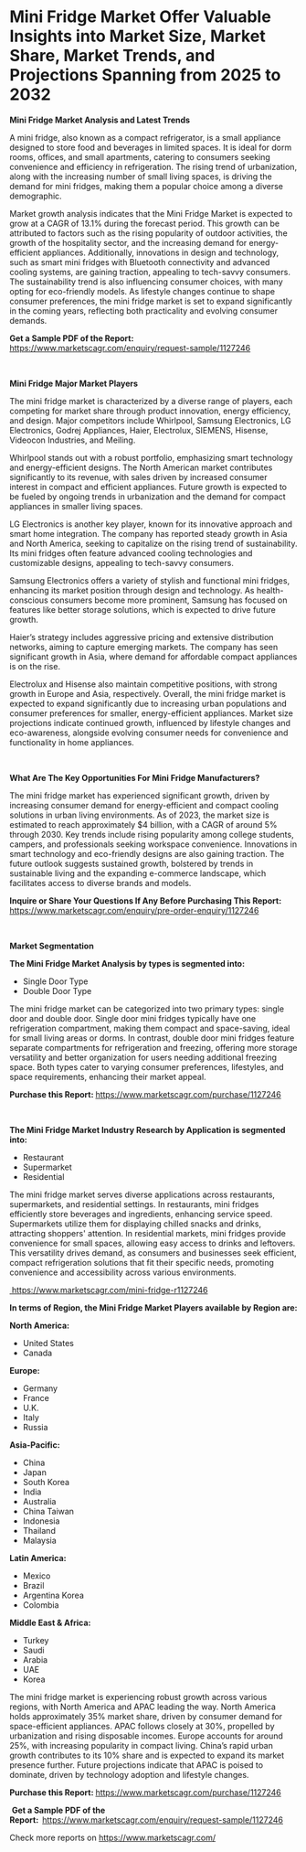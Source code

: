 <p><h1>Mini Fridge Market Offer Valuable Insights into Market Size, Market Share, Market Trends, and Projections Spanning from 2025 to 2032</h1></p><p><strong>Mini Fridge Market Analysis and Latest Trends</strong></p>
<p><p>A mini fridge, also known as a compact refrigerator, is a small appliance designed to store food and beverages in limited spaces. It is ideal for dorm rooms, offices, and small apartments, catering to consumers seeking convenience and efficiency in refrigeration. The rising trend of urbanization, along with the increasing number of small living spaces, is driving the demand for mini fridges, making them a popular choice among a diverse demographic.</p><p>Market growth analysis indicates that the Mini Fridge Market is expected to grow at a CAGR of 13.1% during the forecast period. This growth can be attributed to factors such as the rising popularity of outdoor activities, the growth of the hospitality sector, and the increasing demand for energy-efficient appliances. Additionally, innovations in design and technology, such as smart mini fridges with Bluetooth connectivity and advanced cooling systems, are gaining traction, appealing to tech-savvy consumers. The sustainability trend is also influencing consumer choices, with many opting for eco-friendly models. As lifestyle changes continue to shape consumer preferences, the mini fridge market is set to expand significantly in the coming years, reflecting both practicality and evolving consumer demands.</p></p>
<p><strong>Get a Sample PDF of the Report:&nbsp;</strong> <a href="https://www.marketscagr.com/enquiry/request-sample/1127246?utm_campaign=1835&utm_medium=2&utm_source=Github&utm_content=ia&utm_term=11022025&utm_id=mini-fridge">https://www.marketscagr.com/enquiry/request-sample/1127246</a></p>
<p>&nbsp;</p>
<p><strong>Mini Fridge Major Market Players</strong></p>
<p><p>The mini fridge market is characterized by a diverse range of players, each competing for market share through product innovation, energy efficiency, and design. Major competitors include Whirlpool, Samsung Electronics, LG Electronics, Godrej Appliances, Haier, Electrolux, SIEMENS, Hisense, Videocon Industries, and Meiling.</p><p>Whirlpool stands out with a robust portfolio, emphasizing smart technology and energy-efficient designs. The North American market contributes significantly to its revenue, with sales driven by increased consumer interest in compact and efficient appliances. Future growth is expected to be fueled by ongoing trends in urbanization and the demand for compact appliances in smaller living spaces.</p><p>LG Electronics is another key player, known for its innovative approach and smart home integration. The company has reported steady growth in Asia and North America, seeking to capitalize on the rising trend of sustainability. Its mini fridges often feature advanced cooling technologies and customizable designs, appealing to tech-savvy consumers.</p><p>Samsung Electronics offers a variety of stylish and functional mini fridges, enhancing its market position through design and technology. As health-conscious consumers become more prominent, Samsung has focused on features like better storage solutions, which is expected to drive future growth.</p><p>Haier’s strategy includes aggressive pricing and extensive distribution networks, aiming to capture emerging markets. The company has seen significant growth in Asia, where demand for affordable compact appliances is on the rise.</p><p>Electrolux and Hisense also maintain competitive positions, with strong growth in Europe and Asia, respectively. Overall, the mini fridge market is expected to expand significantly due to increasing urban populations and consumer preferences for smaller, energy-efficient appliances. Market size projections indicate continued growth, influenced by lifestyle changes and eco-awareness, alongside evolving consumer needs for convenience and functionality in home appliances.</p></p>
<p>&nbsp;</p>
<p><strong>What Are The Key Opportunities For Mini Fridge Manufacturers?</strong></p>
<p><p>The mini fridge market has experienced significant growth, driven by increasing consumer demand for energy-efficient and compact cooling solutions in urban living environments. As of 2023, the market size is estimated to reach approximately $4 billion, with a CAGR of around 5% through 2030. Key trends include rising popularity among college students, campers, and professionals seeking workspace convenience. Innovations in smart technology and eco-friendly designs are also gaining traction. The future outlook suggests sustained growth, bolstered by trends in sustainable living and the expanding e-commerce landscape, which facilitates access to diverse brands and models.</p></p>
<p><strong>Inquire or Share Your Questions If Any Before Purchasing This Report:</strong> <a href="https://www.marketscagr.com/enquiry/pre-order-enquiry/1127246?utm_campaign=1835&utm_medium=2&utm_source=Github&utm_content=ia&utm_term=11022025&utm_id=mini-fridge">https://www.marketscagr.com/enquiry/pre-order-enquiry/1127246</a></p>
<p>&nbsp;</p>
<p><strong>Market Segmentation</strong></p>
<p><strong>The Mini Fridge Market Analysis by types is segmented into:</strong></p>
<p><ul><li>Single Door Type</li><li>Double Door Type</li></ul></p>
<p><p>The mini fridge market can be categorized into two primary types: single door and double door. Single door mini fridges typically have one refrigeration compartment, making them compact and space-saving, ideal for small living areas or dorms. In contrast, double door mini fridges feature separate compartments for refrigeration and freezing, offering more storage versatility and better organization for users needing additional freezing space. Both types cater to varying consumer preferences, lifestyles, and space requirements, enhancing their market appeal.</p></p>
<p><strong>Purchase this Report:&nbsp;</strong><a href="https://www.marketscagr.com/purchase/1127246?utm_campaign=1835&utm_medium=2&utm_source=Github&utm_content=ia&utm_term=11022025&utm_id=mini-fridge">https://www.marketscagr.com/purchase/1127246</a></p>
<p>&nbsp;</p>
<p><strong>The Mini Fridge Market Industry Research by Application is segmented into:</strong></p>
<p><ul><li>Restaurant</li><li>Supermarket</li><li>Residential</li></ul></p>
<p><p>The mini fridge market serves diverse applications across restaurants, supermarkets, and residential settings. In restaurants, mini fridges efficiently store beverages and ingredients, enhancing service speed. Supermarkets utilize them for displaying chilled snacks and drinks, attracting shoppers' attention. In residential markets, mini fridges provide convenience for small spaces, allowing easy access to drinks and leftovers. This versatility drives demand, as consumers and businesses seek efficient, compact refrigeration solutions that fit their specific needs, promoting convenience and accessibility across various environments.</p></p>
<p><a href="https://www.marketscagr.com/mini-fridge-r1127246?utm_campaign=1835&utm_medium=2&utm_source=Github&utm_content=ia&utm_term=11022025&utm_id=mini-fridge">&nbsp;https://www.marketscagr.com/mini-fridge-r1127246</a></p>
<p><strong>In terms of Region, the Mini Fridge Market Players available by Region are:</strong></p>
<p>
    <p> <strong> North America: </strong>
        <ul>
            <li>United States</li>
            <li>Canada</li>
        </ul>
        </p> 
    <p> <strong> Europe: </strong>
        <ul>
            <li>Germany</li>
            <li>France</li>
            <li>U.K.</li>
            <li>Italy</li>
            <li>Russia</li>
        </ul>
        </p> 
    <p> <strong> Asia-Pacific: </strong>
        <ul>
            <li>China</li>
            <li>Japan</li>
            <li>South Korea</li>
            <li>India</li>
            <li>Australia</li>
            <li>China Taiwan</li>
            <li>Indonesia</li>
            <li>Thailand</li>
            <li>Malaysia</li>
        </ul>
        </p> 
    <p> <strong> Latin America: </strong>
        <ul>
            <li>Mexico</li>
            <li>Brazil</li>
            <li>Argentina Korea</li>
            <li>Colombia</li>
        </ul>
        </p> 
    <p> <strong> Middle East & Africa: </strong>
        <ul>
            <li>Turkey</li>
            <li>Saudi</li>
            <li>Arabia</li>
            <li>UAE</li>
            <li>Korea</li>
        </ul>
    </p>
    </p>
<p><p>The mini fridge market is experiencing robust growth across various regions, with North America and APAC leading the way. North America holds approximately 35% market share, driven by consumer demand for space-efficient appliances. APAC follows closely at 30%, propelled by urbanization and rising disposable incomes. Europe accounts for around 25%, with increasing popularity in compact living. China’s rapid urban growth contributes to its 10% share and is expected to expand its market presence further. Future projections indicate that APAC is poised to dominate, driven by technology adoption and lifestyle changes.</p></p>
<p><strong>Purchase this Report: </strong><a href="https://www.marketscagr.com/purchase/1127246?utm_campaign=1835&utm_medium=2&utm_source=Github&utm_content=ia&utm_term=11022025&utm_id=mini-fridge">https://www.marketscagr.com/purchase/1127246</a></p>
<p>&nbsp;<strong>Get a Sample PDF of the Report:&nbsp;&nbsp;</strong><a href="https://www.marketscagr.com/enquiry/request-sample/1127246?utm_campaign=1835&utm_medium=2&utm_source=Github&utm_content=ia&utm_term=11022025&utm_id=mini-fridge">https://www.marketscagr.com/enquiry/request-sample/1127246</a></p>
<p><strong></strong></p>
<p>Check more reports on <a href="https://www.marketscagr.com/?utm_campaign=1835&utm_medium=2&utm_source=Github&utm_content=ia&utm_term=11022025&utm_id=mini-fridge">https://www.marketscagr.com/</a></p>